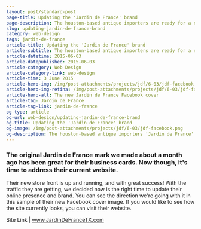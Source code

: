 ```yaml
---
layout: post/standard-post
page-title: Updating the 'Jardin de France' brand
page-description: The houston-based antique importers are ready for a new website
slug: updating-jardin-de-france-brand
category: web-design
tags: jardin-de-france
article-title: Updating the 'Jardin de France' brand
article-subtitle: The houston-based antique importers are ready for a new website
article-datetime: 2015-06-03
article-datepublished: 2015-06-03
article-category: Web Design
article-category-link: web-design
article-time: 3 June 2015
article-hero-img: /img/post-attachments/projects/jdf/6-03/jdf-facebook.png
article-hero-img-retina: /img/post-attachments/projects/jdf/6-03/jdf-facebook.png
article-hero-alt: The new Jardin de France Facebook cover
article-tag: Jardin de France
article-tag-link: jardin-de-france
og-type: article
og-url: web-design/updating-jardin-de-france-brand
og-title: Updating the 'Jardin de France' brand
og-image: /img/post-attachments/projects/jdf/6-03/jdf-facebook.png
og-description: The houston-based antique importers 'Jardin de France' are ready for a new website
---
```

<div class="row">
	<h3 class="margin-bottom">The original Jardin de France mark we made about a month ago has been great for their business cards. Now though, it's time to address their current website.</h3>
</div>
<div class="row margin-bottom">
	<p>Their new store front is up and running, and with great success! With the traffic they are getting, we decided now is the right time to update their online presence and brand. You can see the direction we're going with it in this sample of their new Facebook cover image. If you would like to see how the site currently looks, you can visit their website.</p>
</div>
<div class="row">
	<p class="header">Site Link | <a href="http://jardindefrancetx.com" class="simple" target="_blank">www.JardinDeFranceTX.com</a></p>
</div>